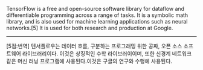 TensorFlow is a free and open-source software library for dataflow and differentiable programming across a range of tasks. It is a symbolic math library, and is also used for machine learning applications such as neural networks.[5] It is used for both research and production at Google.

*  *  *
[5점:번역]
텐서플로우는 데이터 흐름, 구분하는 프로그래밍 위한 공짜, 오픈 소스 소프트웨어 라이브러리이다. 이것은 상징적인 수학 라이브러이이며, 또한 신경계 네트워크 같은 머신 러닝 프로그램에 사용된다.이것은 구글의 연구와 수행에 사용된다.
